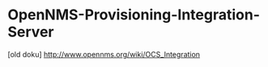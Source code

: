 OpenNMS-Provisioning-Integration-Server
=======================
[old doku]
http://www.opennms.org/wiki/OCS_Integration
